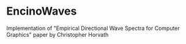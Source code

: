 # EncinoWaves
Implementation of "Empirical Directional Wave Spectra for Computer Graphics" paper by Christopher Horvath
